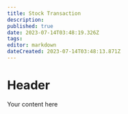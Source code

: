 ```yaml
---
title: Stock Transaction
description: 
published: true
date: 2023-07-14T03:48:19.326Z
tags: 
editor: markdown
dateCreated: 2023-07-14T03:48:13.871Z
---
```


# Header
Your content here
